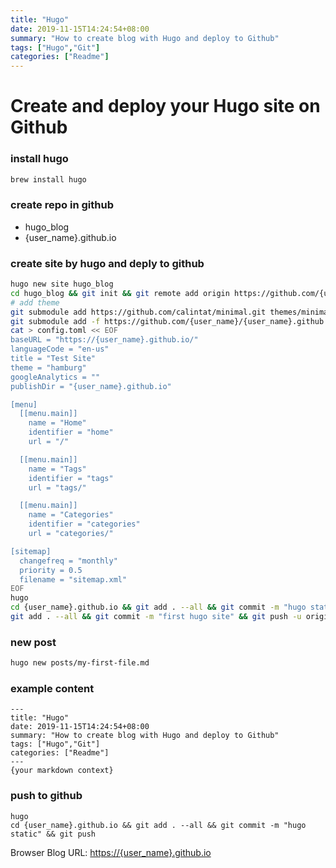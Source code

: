 ```yaml
---
title: "Hugo"
date: 2019-11-15T14:24:54+08:00
summary: "How to create blog with Hugo and deploy to Github"
tags: ["Hugo","Git"]
categories: ["Readme"]
---
```

# Create and deploy your Hugo site on Github <!--more-->

### install hugo
```bash
brew install hugo
```

### create repo in github
- hugo_blog
- {user_name}.github.io

### create site by hugo and deply to github
```bash
hugo new site hugo_blog
cd hugo_blog && git init && git remote add origin https://github.com/{user_name}/hugo_blog
# add theme
git submodule add https://github.com/calintat/minimal.git themes/minimal
git submodule add -f https://github.com/{user_name}/{user_name}.github.io.git
cat > config.toml << EOF
baseURL = "https://{user_name}.github.io/" 
languageCode = "en-us"  
title = "Test Site"  
theme = "hamburg"
googleAnalytics = ""
publishDir = "{user_name}.github.io"

[menu]
  [[menu.main]]
    name = "Home"
    identifier = "home"
    url = "/"

  [[menu.main]]
    name = "Tags"
    identifier = "tags"
    url = "tags/"

  [[menu.main]]
    name = "Categories"
    identifier = "categories"
    url = "categories/"

[sitemap]
  changefreq = "monthly"
  priority = 0.5
  filename = "sitemap.xml"
EOF
hugo
cd {user_name}.github.io && git add . --all && git commit -m "hugo static" && git push
git add . --all && git commit -m "first hugo site" && git push -u origin master
```

### new post
```bash
hugo new posts/my-first-file.md
```

### example content
```
---
title: "Hugo"
date: 2019-11-15T14:24:54+08:00
summary: "How to create blog with Hugo and deploy to Github"
tags: ["Hugo","Git"]
categories: ["Readme"]
---
{your markdown context}
```

### push to github
```
hugo
cd {user_name}.github.io && git add . --all && git commit -m "hugo static" && git push
```
Browser Blog URL: [https://{user_name}.github.io](https://{user_name}.github.io)
